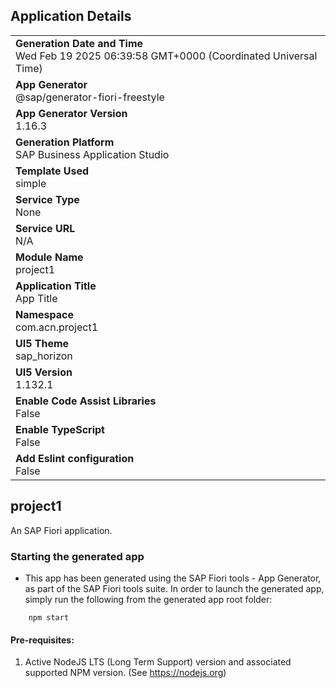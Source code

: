 ## Application Details
|               |
| ------------- |
|**Generation Date and Time**<br>Wed Feb 19 2025 06:39:58 GMT+0000 (Coordinated Universal Time)|
|**App Generator**<br>@sap/generator-fiori-freestyle|
|**App Generator Version**<br>1.16.3|
|**Generation Platform**<br>SAP Business Application Studio|
|**Template Used**<br>simple|
|**Service Type**<br>None|
|**Service URL**<br>N/A|
|**Module Name**<br>project1|
|**Application Title**<br>App Title|
|**Namespace**<br>com.acn.project1|
|**UI5 Theme**<br>sap_horizon|
|**UI5 Version**<br>1.132.1|
|**Enable Code Assist Libraries**<br>False|
|**Enable TypeScript**<br>False|
|**Add Eslint configuration**<br>False|

## project1

An SAP Fiori application.

### Starting the generated app

-   This app has been generated using the SAP Fiori tools - App Generator, as part of the SAP Fiori tools suite.  In order to launch the generated app, simply run the following from the generated app root folder:

```
    npm start
```

#### Pre-requisites:

1. Active NodeJS LTS (Long Term Support) version and associated supported NPM version.  (See https://nodejs.org)


